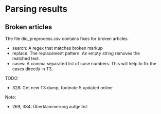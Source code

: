 # Parsing results

## Broken articles

The file dio_preprocess.csv contains fixes for broken articles.

- search:  A regex that matches broken markup
- replace: The replacement pattern. 
           An empty string removes the matched text.
- cases:   A comma separated list of case numbers.
           This will help to fix the cases directly in T3. 
 

TODO:
- 328: Get new T3 dump, footnote 5 updated online

Note:   
- 269, 384: Überklammerung aufgelöst
